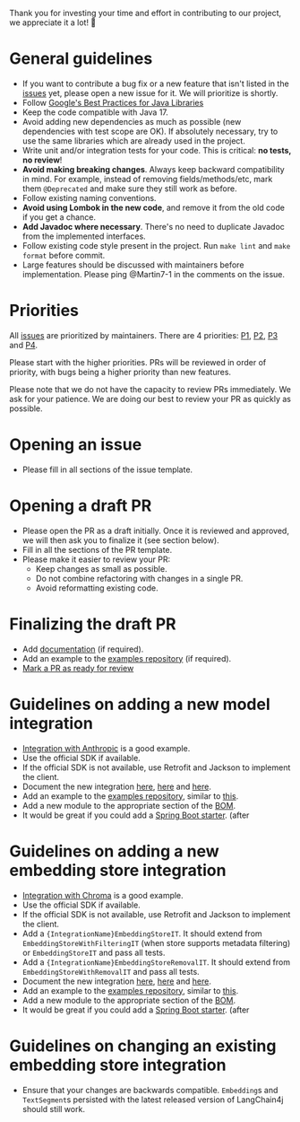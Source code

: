 Thank you for investing your time and effort in contributing to our project, we appreciate it a lot! 🤗

# General guidelines

- If you want to contribute a bug fix or a new feature that isn't listed in the [issues](https://github.com/langchain4j/langchain4j-community/issues) yet, please open a new issue for it. We will prioritize is shortly.
- Follow [Google's Best Practices for Java Libraries](https://jlbp.dev/)
- Keep the code compatible with Java 17.
- Avoid adding new dependencies as much as possible (new dependencies with test scope are OK). If absolutely necessary, try to use the same libraries which are already used in the project.
- Write unit and/or integration tests for your code. This is critical: **no tests, no review**!
- **Avoid making breaking changes**. Always keep backward compatibility in mind. For example, instead of removing fields/methods/etc, mark them `@Deprecated` and make sure they still work as before.
- Follow existing naming conventions.
- **Avoid using Lombok in the new code**, and remove it from the old code if you get a chance.
- **Add Javadoc where necessary**. There's no need to duplicate Javadoc from the implemented interfaces.
- Follow existing code style present in the project. Run `make lint` and `make format` before commit.
- Large features should be discussed with maintainers before implementation. Please ping @Martin7-1 in the comments on the issue.

# Priorities

All [issues](https://github.com/langchain4j/langchain4j-community/issues) are prioritized by maintainers. There are 4 priorities: [P1](https://github.com/langchain4j/langchain4j-community/issues?q=is%3Aissue+is%3Aopen+label%3AP1), [P2](https://github.com/langchain4j/langchain4j-community/issues?q=is%3Aissue+is%3Aopen+label%3AP2), [P3](https://github.com/langchain4j/langchain4j-community/issues?q=is%3Aissue+is%3Aopen+label%3AP3) and [P4](https://github.com/langchain4j/langchain4j-community/issues?q=is%3Aissue+is%3Aopen+label%3AP4).

Please start with the higher priorities. PRs will be reviewed in order of priority, with bugs being a higher priority than new features.

Please note that we do not have the capacity to review PRs immediately. We ask for your patience. We are doing our best to review your PR as quickly as possible.

# Opening an issue

- Please fill in all sections of the issue template.

# Opening a draft PR

- Please open the PR as a draft initially. Once it is reviewed and approved, we will then ask you to finalize it (see section below).
- Fill in all the sections of the PR template.
- Please make it easier to review your PR:
  - Keep changes as small as possible.
  - Do not combine refactoring with changes in a single PR.
  - Avoid reformatting existing code.

# Finalizing the draft PR

- Add [documentation](https://github.com/langchain4j/langchain4j/tree/main/docs/docs) (if required).
- Add an example to the [examples repository](https://github.com/langchain4j/langchain4j-examples) (if required).
- [Mark a PR as ready for review](https://docs.github.com/en/pull-requests/collaborating-with-pull-requests/proposing-changes-to-your-work-with-pull-requests/changing-the-stage-of-a-pull-request#marking-a-pull-request-as-ready-for-review)

# Guidelines on adding a new model integration

- [Integration with Anthropic](https://github.com/langchain4j/langchain4j/tree/main/langchain4j-anthropic) is a good example.
- Use the official SDK if available.
- If the official SDK is not available, use Retrofit and Jackson to implement the client.
- Document the new integration [here](https://github.com/langchain4j/langchain4j/blob/main/README.md), [here](https://github.com/langchain4j/langchain4j/tree/main/docs/docs/integrations/language-models) and [here](https://github.com/langchain4j/langchain4j/blob/main/docs/docs/integrations/language-models/index.md).
- Add an example to the [examples repository](https://github.com/langchain4j/langchain4j-examples), similar to [this](https://github.com/langchain4j/langchain4j-examples/tree/main/anthropic-examples).
- Add a new module to the appropriate section of the [BOM](https://github.com/langchain4j/langchain4j-community/blob/main/langchain4j-community-bom/pom.xml).
- It would be great if you could add a [Spring Boot starter](https://github.com/langchain4j/langchain4j-community/tree/main/spring-boot-starters). (after

# Guidelines on adding a new embedding store integration

- [Integration with Chroma](https://github.com/langchain4j/langchain4j/tree/main/langchain4j-chroma) is a good example.
- Use the official SDK if available.
- If the official SDK is not available, use Retrofit and Jackson to implement the client.
- Add a `{IntegrationName}EmbeddingStoreIT`. It should extend from `EmbeddingStoreWithFilteringIT` (when store supports metadata filtering) or `EmbeddingStoreIT` and pass all tests.
- Add a `{IntegrationName}EmbeddingStoreRemovalIT`. It should extend from `EmbeddingStoreWithRemovalIT` and pass all tests.
- Document the new integration [here](https://github.com/langchain4j/langchain4j/blob/main/README.md), [here](https://github.com/langchain4j/langchain4j/tree/main/docs/docs/integrations/embedding-stores) and [here](https://github.com/langchain4j/langchain4j/blob/main/docs/docs/integrations/embedding-stores/index.md).
- Add an example to the [examples repository](https://github.com/langchain4j/langchain4j-examples), similar to [this](https://github.com/langchain4j/langchain4j-examples/tree/main/chroma-example).
- Add a new module to the appropriate section of the [BOM](https://github.com/langchain4j/langchain4j-community/blob/main/langchain4j-community-bom/pom.xml).
- It would be great if you could add a [Spring Boot starter](https://github.com/langchain4j/langchain4j-community/tree/main/spring-boot-starters). (after

# Guidelines on changing an existing embedding store integration

- Ensure that your changes are backwards compatible. `Embedding`s and `TextSegment`s persisted with the latest released version of LangChain4j should still work.
